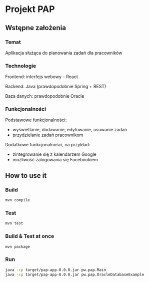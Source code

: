 # Projekt PAP
## Wstępne założenia
### Temat
Aplikacja służąca do planowania zadań dla pracowników

### Technologie
Frontend: interfejs webowy – React

Backend: Java (prawdopodobnie Spring + REST)

Baza danych: prawdopodobnie Oracle

### Funkcjonalności
Podstawowe funkcjonalności:

- wyświetlanie, dodawanie, edytowanie, usuwanie zadań
- przydzielanie zadań pracownikom

Dodatkowe funkcjonalności, na przykład:

- zintegrowanie się z kalendarzem Google
- możliwość zalogowania się Facebookiem

## How to use it
### Build
```sh
mvn compile
```

### Test
```sh
mvn test
```

### Build & Test at once
```sh
mvn package
```

### Run
```sh
java -cp target/pap-app-0.0.0.jar pw.pap.Main
java -cp target/pap-app-0.0.0.jar pw.pap.OracleDatabaseExample
```

